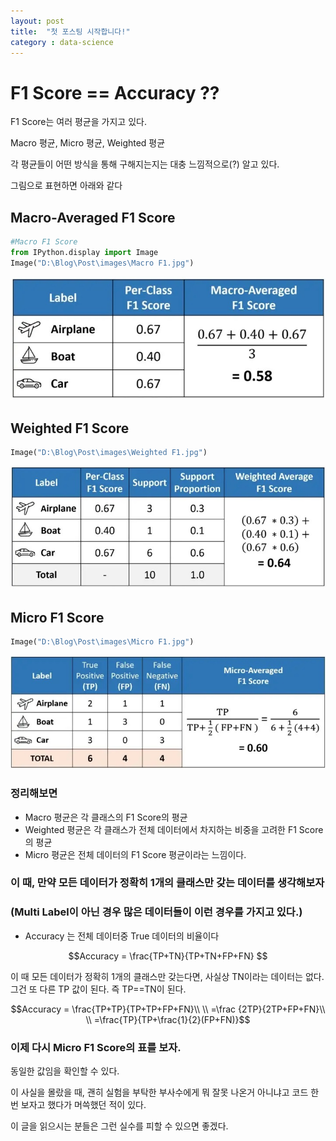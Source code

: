 ```yaml
---
layout: post
title:  "첫 포스팅 시작합니다!"
category : data-science
---
```




# F1 Score == Accuracy ??

F1 Score는 여러 평균을 가지고 있다.

Macro 평균, Micro 평균, Weighted 평균

각 평균들이 어떤 방식을 통해 구해지는지는 대충 느낌적으로(?) 알고 있다. 

그림으로 표현하면 아래와 같다


## Macro-Averaged F1 Score


```python
#Macro F1 Score
from IPython.display import Image
Image("D:\Blog\Post\images\Macro F1.jpg")
```




![jpeg](../images/output_2_0.jpg)



## Weighted F1 Score


```python
Image("D:\Blog\Post\images\Weighted F1.jpg")
```




![jpeg](../images/output_4_0.jpg)



## Micro F1 Score


```python
Image("D:\Blog\Post\images\Micro F1.jpg")
```




![jpeg](../images/output_6_0.jpg)



### 정리해보면 

- Macro 평균은 각 클래스의 F1 Score의 평균
- Weighted 평균은 각 클래스가 전체 데이터에서 차지하는 비중을 고려한 F1 Score의 평균
- Micro 평균은 전체 데이터의 F1 Score 평균이라는 느낌이다.

### 이 때, 만약 모든 데이터가 정확히 1개의 클래스만 갖는 데이터를 생각해보자 
### (Multi Label이 아닌 경우 많은 데이터들이 이런 경우를 가지고 있다.)

- Accuracy 는 전체 데이터중 True 데이터의 비율이다

$$Accuracy = \frac{TP+TN}{TP+TN+FP+FN} $$  
  
  

이 때 모든 데이터가 정확히 1개의 클래스만 갖는다면, 사실상 TN이라는 데이터는 없다. 그건 또 다른 TP 값이 된다. 즉 TP==TN이 된다.  
  
  

$$Accuracy = \frac{TP+TP}{TP+TP+FP+FN}\\ \\ =\frac {2TP}{2TP+FP+FN}\\ \\ =\frac{TP}{TP+\frac{1}{2}(FP+FN)}$$

### 이제 다시 Micro F1 Score의 표를 보자. 

  


동일한 값임을 확인할 수 있다.

이 사실을 몰랐을 때, 괜히 실험을 부탁한 부사수에게 뭐 잘못 나온거 아니냐고 코드 한 번 보자고 했다가 머쓱했던 적이 있다.

이 글을 읽으시는 분들은 그런 실수를 피할 수 있으면 좋겠다.
